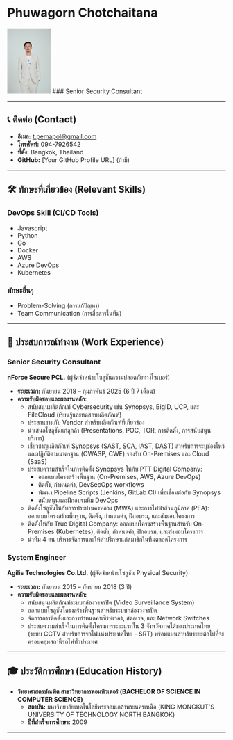 # Phuwagorn Chotchaitana
<img src="IMG_1576.jpeg" alt="Phuwagorn" width="100">
### Senior Security Consultant

---

## 📞 ติดต่อ (Contact)
* **อีเมล:** t.pemapol@gmail.com
* **โทรศัพท์:** 094-7926542
* **ที่ตั้ง:** Bangkok, Thailand
* **GitHub:** [Your GitHub Profile URL] (ถ้ามี)

---

## 🛠️ ทักษะที่เกี่ยวข้อง (Relevant Skills)

### DevOps Skill (CI/CD Tools)
* Javascript
* Python
* Go
* Docker
* AWS
* Azure DevOps
* Kubernetes

### ทักษะอื่นๆ
* Problem-Solving (การแก้ปัญหา)
* Team Communication (การสื่อสารในทีม)

---

## 💼 ประสบการณ์ทำงาน (Work Experience)

### Senior Security Consultant
**nForce Secure PCL.** (ผู้จัดจำหน่ายโซลูชันความปลอดภัยทางไซเบอร์)
* **ระยะเวลา:** กันยายน 2018 – กุมภาพันธ์ 2025 (6 ปี 7 เดือน)
* **ความรับผิดชอบและผลงานหลัก:**
    * สนับสนุนผลิตภัณฑ์ Cybersecurity เช่น Synopsys, BigID, UCP, และ FileCloud (เรียนรู้และทดสอบผลิตภัณฑ์)
    * ประสานงานกับ Vendor สำหรับผลิตภัณฑ์ที่เกี่ยวข้อง
    * นำเสนอโซลูชันแก่ลูกค้า (Presentations, POC, TOR, การติดตั้ง, การสนับสนุนบริการ)
    * เชี่ยวชาญผลิตภัณฑ์ Synopsys (SAST, SCA, IAST, DAST) สำหรับการระบุช่องโหว่และปฏิบัติตามมาตรฐาน (OWASP, CWE) รองรับ On-Premises และ Cloud (SaaS)
    * ประสบความสำเร็จในการติดตั้ง Synopsys ให้กับ PTT Digital Company:
        * ออกแบบโครงสร้างพื้นฐาน (On-Premises, AWS, Azure DevOps)
        * ติดตั้ง, กำหนดค่า, DevSecOps workflows
        * พัฒนา Pipeline Scripts (Jenkins, GitLab CI) เพื่อเชื่อมต่อกับ Synopsys
        * สนับสนุนและฝึกอบรมทีม DevOps
    * ติดตั้งโซลูชันให้กับการประปานครหลวง (MWA) และการไฟฟ้าส่วนภูมิภาค (PEA): ออกแบบโครงสร้างพื้นฐาน, ติดตั้ง, กำหนดค่า, ฝึกอบรม, และส่งมอบโครงการ
    * ติดตั้งให้กับ True Digital Company: ออกแบบโครงสร้างพื้นฐานสำหรับ On-Premises (Kubernetes), ติดตั้ง, กำหนดค่า, ฝึกอบรม, และส่งมอบโครงการ
    * นำทีม 4 คน บริหารจัดการและให้คำปรึกษาแก่สมาชิกในทีมตลอดโครงการ

### System Engineer
**Agilis Technologies Co.Ltd.** (ผู้จัดจำหน่ายโซลูชัน Physical Security)
* **ระยะเวลา:** กันยายน 2015 – กันยายน 2018 (3 ปี)
* **ความรับผิดชอบและผลงานหลัก:**
    * สนับสนุนผลิตภัณฑ์ระบบกล้องวงจรปิด (Video Surveillance System)
    * ออกแบบโซลูชันโครงสร้างพื้นฐานสำหรับระบบกล้องวงจรปิด
    * จัดการการติดตั้งและการกำหนดค่าเซิร์ฟเวอร์, สตอเรจ, และ Network Switches
    * ประสบความสำเร็จในการติดตั้งโครงการระยะแรกใน 3 จังหวัดภาคใต้ของประเทศไทย (ระบบ CCTV สำหรับการรถไฟแห่งประเทศไทย - SRT) พร้อมแผนสำหรับระยะต่อไปที่จะครอบคลุมสถานีรถไฟทั่วประเทศ

---

## 🎓 ประวัติการศึกษา (Education History)

* **วิทยาศาสตรบัณฑิต สาขาวิทยาการคอมพิวเตอร์ (BACHELOR OF SCIENCE IN COMPUTER SCIENCE)**
    * **สถาบัน:** มหาวิทยาลัยเทคโนโลยีพระจอมเกล้าพระนครเหนือ (KING MONGKUT'S UNIVERSITY OF TECHNOLOGY NORTH BANGKOK)
    * **ปีที่สำเร็จการศึกษา:** 2009

---
